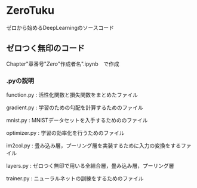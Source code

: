 # ZeroTuku
ゼロから始めるDeepLearningのソースコード

## ゼロつく無印のコード
Chapter"章番号"_Zero_"作成者名".ipynb　で作成
### .pyの説明
function.py : 活性化関数と損失関数をまとめたファイル

gradient.py : 学習のための勾配を計算するためのファイル

mnist.py : MNISTデータセットを入手するためののファイル

optimizer.py : 学習の効率化を行うためのファイル

im2col.py : 畳み込み層，プーリング層を実装するために入力の変換をするファイル

layers.py : ゼロつく無印で用いる全結合層，畳み込み層，プーリング層

trainer.py : ニューラルネットの訓練をするためのファイル


